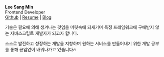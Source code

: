 <profile-img></profile-img>

**Lee Sang Min** <br/>
Frontend Developer <br/>
[Github](https://github.com/morethanmin) | [Resume](https://drive.google.com/file/d/14nCRNLFrW6macCUp4ImfaYqcs7vORfF-/view) | [Blog](https://morethanmin.github.io/cat-hub/archive)

기술은 필요에 의해 생겨나는 것임을 머릿속에 되새기며 특정 프레임워크에 구애받지 않는 자바스크립트 개발자가 되고자 합니다.

스스로 발전하고 성장하는 개발을 지향하며 원하는 서비스를 만들어내기 위한 개발 공부를 통해 끊임없이 배워나가고 있습니다🔥
